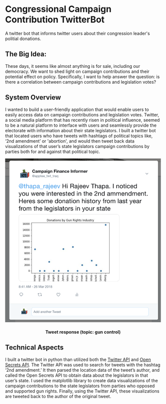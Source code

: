 # Congressional Campaign Contribution TwitterBot
A twitter bot that informs twitter users about their congression leader's politial donations. 

## The Big Idea:
These days, it seems like almost anything is for sale, including our democracy. We want to shed light on campaign contributions and their potential effect on policy. Specifically, I want to help answer the question: is there a correlation between campaign contributions and legislation votes?
 
## System Overview
I wanted to build a user-friendly application that would enable users to easily access data on campaign contributions and legislation votes. Twitter, a social media platform that has recently risen in political influence, seemed to be a natural platform to interface with users and seamlessly provide the electorate with information about their state legislators. I built a twitter bot that located users who have tweets with hashtags of political topics like, ‘2nd amendment’ or 'abortion', and would then tweet back data visualizations of that user’s state legislators campaign contributions by parties both for and against that political topic.

<p align="center">
  <img width="600" src="tweet.png">
</p>
<h4 align="center">
  Tweet response (topic: gun control)
</h4>


 
## Technical Aspects
I built a twitter bot in python than utilized both the [Twitter API](https://developer.twitter.com/en/docs/tweets/search/overview) and [Open Secrets API](https://www.opensecrets.org/open-data/api). The Twitter API was used to search for tweets with the hashtag ‘2nd amendment.’ It then parsed the location data of the tweet’s author, and called the Open Secrets API to obtain data about the legislators in that user’s state. I used the matplotlib library to create data visualizations of the campaign contributions to the state legislators from parties who opposed and supported gun rights. Finally, using the Twitter API, these visualizations are tweeted back to the author of the original tweet.
